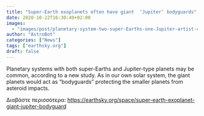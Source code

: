 ```yaml
---
title: "Super-Earth exoplanets often have giant  ‘Jupiter’ bodyguards"
date: 2020-10-22T16:30:49+02:00
images:
  - "images/post/planetary-system-two-super-Earths-one-Jupiter-artist-concept.jpg"
author: "AstroBot"
categories: ["News"]
tags: ["earthsky.org"]
draft: false
---
```


Planetary systems with both super-Earths and Jupiter-type planets may be common, according to a new study. As in our own solar system, the giant planets would act as “bodyguards” protecting the smaller planets from asteroid impacts.

Διαβάστε περισσότερα: https://earthsky.org/space/super-earth-exoplanet-giant-jupiter-bodyguard
